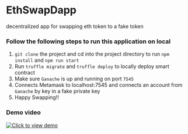 # EthSwapDapp
decentralized app for swapping eth token to a fake token

### Follow the following steps to run this application on local
1. `git clone` the project and cd into the project directory to run `npm install` and `npm run start`
2. Run `truffle migrate` and `truffle deploy` to locally deploy smart contract 
3. Make sure `Ganache` is up and running on port `7545`
4. Connects Metamask to localhost:7545 and connects an account from `Ganache` by key in a fake private key
5. Happy Swapping!!

### Demo video
[![Click to view demo](https://youtu.be/bOyV-udQI8Q)](https://youtu.be/bOyV-udQI8Q)
